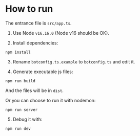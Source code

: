 # How to run
The entrance file is `src/app.ts`.

1. Use Node `v16.16.0` (Node v16 should be OK).

2. Install dependencies:
```
npm install
```

3. Rename `botconfig.ts.example` to `botconfig.ts` and edit it.

4. Generate executable js files:
```
npm run build
```
And the files will be in `dist`.

Or you can choose to run it with nodemon:
```
npm run server
```

5. Debug it with:
```
npm run dev
```